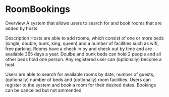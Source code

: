 # RoomBookings


Overview
A system that allows users to search for and book rooms that are added by hosts


Description
Hosts are able to add rooms, which consist of one or more beds (single, double, bunk, king, queen) and a number of facilities such as wifi, free parking. Rooms have a check in by and check out by time and are available 365 days a year. Doulbe and bunk beds can hold 2 people and all other beds hold one person. Any registered user can (optionally) become a host.

Users are able to search for available rooms by date, number of guests, (optionally) number of beds and (optionally) room facilities.
Users can register to the system and book a room for their desired dates. Bookings can be cancelled but not ammended
